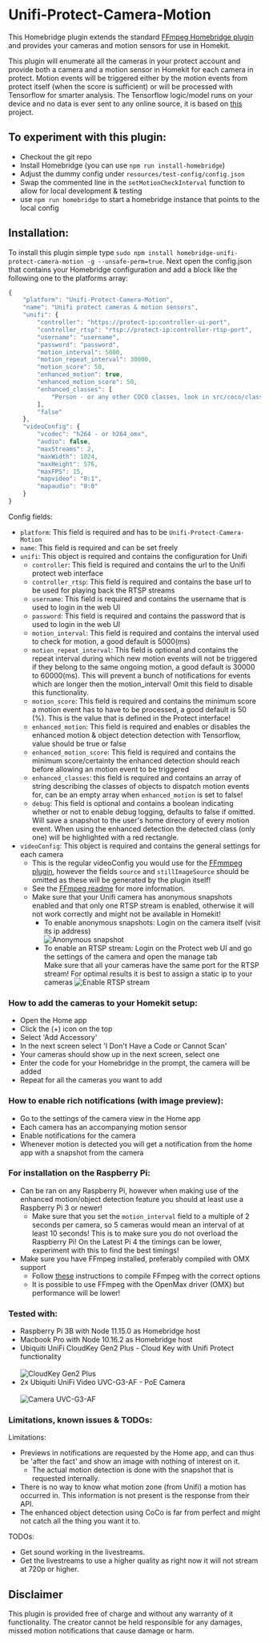# Unifi-Protect-Camera-Motion

This Homebridge plugin extends the standard [FFmpeg Homebridge plugin](https://github.com/KhaosT/homebridge-camera-ffmpeg#readme) and provides your cameras and motion sensors for use in Homekit.

This plugin will enumerate all the cameras in your protect account and provide both a camera and a motion sensor in Homekit for each camera in protect.
Motion events will be triggered either by the motion events from protect itself (when the score is sufficient) or will be processed with Tensorflow for smarter analysis.
The Tensorflow logic/model runs on your device and no data is ever sent to any online source, it is based on [this](https://github.com/tensorflow/tfjs-models/tree/master/coco-ssd) project.

## To experiment with this plugin:
- Checkout the git repo
- Install Homebridge (you can use `npm run install-homebridge`)
- Adjust the dummy config under `resources/test-config/config.json`
- Swap the commented line in the `setMotionCheckInterval` function to allow for local development & testing
- use `npm run homebridge` to start a homebridge instance that points to the local config

## Installation:
To install this plugin simple type `sudo npm install homebridge-unifi-protect-camera-motion -g --unsafe-perm=true`.
Next open the config.json that contains your Homebridge configuration and add a block like the following one to the platforms array:

```javascript
{
    "platform": "Unifi-Protect-Camera-Motion",
    "name": "Unifi protect cameras & motion sensors",
    "unifi": {
        "controller": "https://protect-ip:controller-ui-port",
        "controller_rtsp": "rtsp://protect-ip:controller-rtsp-port",
        "username": "username",
        "password": "password",
        "motion_interval": 5000,
        "motion_repeat_interval": 30000,
        "motion_score": 50,
        "enhanced_motion": true,
        "enhanced_motion_score": 50,
        "enhanced_classes": [
            "Person - or any other COCO classes, look in src/coco/classes.ts"
        ],
        "false"
    },
    "videoConfig": {
        "vcodec": "h264 - or h264_omx",
        "audio": false,
        "maxStreams": 2,
        "maxWidth": 1024,
        "maxHeight": 576,
        "maxFPS": 15,
        "mapvideo": "0:1",
        "mapaudio": "0:0"
    }
}
```
Config fields:

- `platform`: This field is required and has to be `Unifi-Protect-Camera-Motion`
- `name`: This field is required and can be set freely
- `unifi`: This object is required and contains the configuration for Unifi
    - `controller`: This field is required and contains the url to the Unifi protect web interface
    - `controller_rtsp`: This field is required and contains the base url to be used for playing back the RTSP streams
    - `username`: This field is required and contains the username that is used to login in the web UI
    - `password`: This field is required and contains the password that is used to login in the web UI
    - `motion_interval`: This field is required and contains the interval used to check for motion, a good default is 5000(ms)
    - `motion_repeat_interval`: This field is optional and contains the repeat interval during which new motion events will not be triggered if they belong to the same ongoing motion, a good default is 30000 to 60000(ms). This will prevent a bunch of notifications for events which are longer then the motion_interval! Omit this field to disable this functionality.
    - `motion_score`: This field is required and contains the minimum score a motion event has to have to be processed, a good default is 50 (%). This is the value that is defined in the Protect interface!
    - `enhanced_motion`: This field is required and enables or disables the enhanced motion & object detection detection with Tensorflow, value should be true or false
    - `enhanced_motion_score`: This field is required and contains the minimum score/certainty the enhanced detection should reach before allowing an motion event to be triggered
    - `enhanced_classes`: this field is required and contains an array of string describing the classes of objects to dispatch motion events for, can be an empty array when `enhanced_motion` is set to false! 
    - `debug`: This field is optional and contains a boolean indicating whether or not to enable debug logging, defaults to false if omitted. Will save a snapshot to the user's home directory of every motion event. When using the enhanced detection the detected class (only one) will be highlighted with a red rectangle.
- `videoConfig`: This object is required and contains the general settings for each camera
    - This is the regular videoConfig you would use for the [FFmmpeg plugin](https://github.com/KhaosT/homebridge-camera-ffmpeg#readme), however the fields `source` and `stillImageSource` should be omitted as these will be generated by the plugin itself!
    - See the [FFmpeg readme](homebridge-camera-ffmpeg.md) for more information.
    - Make sure that your Unifi camera has anonymous snapshots enabled and that only one RTSP stream is enabled, otherwise it will not work correctly and might not be available in Homekit!
        - To enable anonymous snapshots: Login on the camera itself (visit its ip address) <br/>
          ![Anonymous snapshot](resources/images/anonymous_snapshot.jpg?raw=true "CloudKey Gen2 Plus")
        - To enable an RTSP stream: Login on the Protect web UI and go the settings of the camera and open the manage tab<br/> 
          Make sure that all your cameras have the same port for the RTSP stream!
          For optimal results it is best to assign a static ip to your cameras
          ![Enable RTSP stream](resources/images/enable_rtsp.jpg?raw=true "CloudKey Gen2 Plus")

### How to add the cameras to your Homekit setup:

- Open the Home app
- Click the (+) icon on the top
- Select 'Add Accessory'
- In the next screen select 'I Don't Have a Code or Cannot Scan'
- Your cameras should show up in the next screen, select one
- Enter the code for your Homebridge in the prompt, the camera will be added
- Repeat for all the cameras you want to add

### How to enable rich notifications (with image preview):

- Go to the settings of the camera view in the Home app
- Each camera has an accompanying motion sensor 
- Enable notifications for the camera
- Whenever motion is detected you will get a notification from the home app with a snapshot from the camera


### For installation on the Raspberry Pi:

- Can be ran on any Raspberry Pi, however when making use of the enhanced motion/object detection feature you should at least use a Raspberry Pi 3 or newer!
    - Make sure that you set the `motion_interval` field to a multiple of 2 seconds per camera, so 5 cameras would mean an interval of at least 10 seconds!
      This is to make sure you do not overload the Raspberry Pi! On the Latest Pi 4 the timings can be lower, experiment with this to find the best timings!
- Make sure you have FFmpeg installed, preferably compiled with OMX support
    - Follow [these](https://github.com/legotheboss/YouTube-files/wiki/(RPi)-Compile-FFmpeg-with-the-OpenMAX-H.264-GPU-acceleration) instructions to compile FFmpeg with the correct options
    - It is possible to use FFmpeg with the OpenMax driver (OMX) but performance will be lower!

### Tested with:

- Raspberry Pi 3B with Node 11.15.0 as Homebridge host
- Macbook Pro with Node 10.16.2 as Homebridge host
- Ubiquiti UniFi CloudKey Gen2 Plus - Cloud Key with Unifi Protect functionality
  <br/><br/>![CloudKey Gen2 Plus](resources/images/cloudkey-gen2plus.jpg?raw=true "CloudKey Gen2 Plus")
- 2x Ubiquiti UniFi Video UVC-G3-AF - PoE Camera
  <br/><br/>![Camera UVC-G3-AF](resources/images/camera.jpeg?raw=true "Camera UVC-G3-AF")

### Limitations, known issues & TODOs:

Limitations:

- Previews in notifications are requested by the Home app, and can thus be 'after the fact' and show an image with nothing of interest on it.
    - The actual motion detection is done with the snapshot that is requested internally.
- There is no way to know what motion zone (from Unifi) a motion has occurred in. This information is not present is the response from their API.
- The enhanced object detection using CoCo is far from perfect and might not catch all the thing you want it to.

TODOs:

- Get sound working in the livestreams.
- Get the livestreams to use a higher quality as right now it will not stream at 720p or higher.

## Disclaimer

This plugin is provided free of charge and without any warranty of it functionality.
The creator cannot be held responsible for any damages, missed motion notifications that cause damage or harm.
